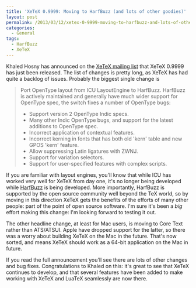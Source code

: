 ```yaml
---
title: 'XeTeX 0.9999: Moving to HarfBuzz (and lots of other goodies)'
layout: post
permalink: /2013/03/12/xetex-0-9999-moving-to-harfbuzz-and-lots-of-other-goodies/
categories:
  - General
tags:
  - HarfBuzz
  - XeTeX
---
```

Khaled Hosny has announced on the [XeTeX mailing list](https://tug.org/mailman/listinfo/xetex) that XeTeX 0.9999 has just been released. The list of changes is pretty long, as XeTeX has had quite a backlog of issues. Probably the biggest single change is

>  Port OpenType layout from ICU LayoutEngine to HarfBuzz. HarfBuzz is actively maintained and generally have much wider support for
> OpenType spec, the switch fixes a number of OpenType bugs:
>  
> - Support version 2 OpenType Indic specs.
> - Many other Indic OpenType bugs, and support for the latest additions to OpenType spec.
> - Incorrect application of contextual features.
> - Incorrect kerning in fonts that has both old 'kern' table and new GPOS 'kern' feature.
> - Allow suppressing Latin ligatures with ZWNJ.
> - Support for variation selectors.
> - Support for user-specified features with complex scripts.

If you are familiar with layout engines, you'll know that while ICU has worked very well for XeTeX from day one, it's no longer being developed while [HarfBuzz](http://www.freedesktop.org/wiki/Software/HarfBuzz) is being developed. More importantly, HarfBuzz is supported by the open source community well beyond the TeX world, so by moving in this direction XeTeX gets the benefits of the efforts of many other people: part of the point of open source software. I'm sure it's been a _big_ effort making this change: I'm looking forward to testing it out.

The other headline change, at least for Mac users, is moving to Core Text rather than ATS/ATSUI. Apple have dropped support for the latter, so there was a worry about building XeTeX on the Mac in the future. That's now sorted, and means XeTeX should work as a 64-bit application on the Mac in future.

If you read the full announcement you'll see there are lots of other changes and bug fixes. Congratulations to Khaled on this: it's great to see that XeTeX continues to develop, and that several features have been added to make working with XeTeX and LuaTeX seamlessly are now there.
